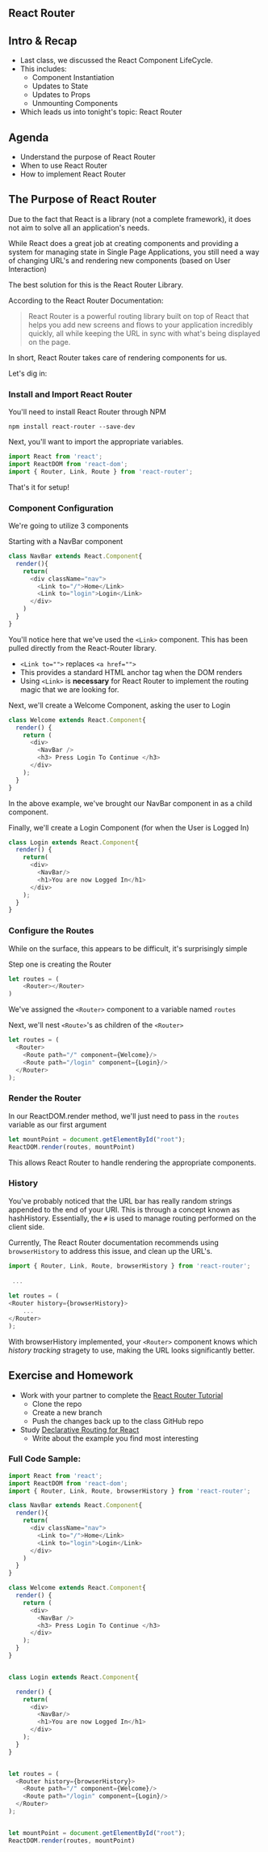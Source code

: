 ## React Router


## Intro & Recap

- Last class, we discussed the React Component LifeCycle. 
- This includes:
	- Component Instantiation
	- Updates to State
	- Updates to Props
	- Unmounting Components 
- Which leads us into tonight's topic: React Router

## Agenda

- Understand the purpose of React Router
- When to use React Router
- How to implement React Router

## The Purpose of React Router 

Due to the fact that React is a library (not a complete framework), it does not aim to solve all an application's needs. 

While React does a great job at creating components and providing a system for managing state in Single Page Applications, you still need a way of changing URL's and rendering new components (based on User Interaction)

The best solution for this is the React Router Library.

According to the React Router Documentation:

> React Router is a powerful routing library built on top of React that helps you add new screens and flows to your application incredibly quickly, all while keeping the URL in sync with what's being displayed on the page.

In short, React Router takes care of rendering components for us. 

Let's dig in:

### Install and Import React Router

You'll need to install React Router through NPM

`npm install react-router --save-dev`

Next, you'll want to import the appropriate variables. 

```javascript
import React from 'react';
import ReactDOM from 'react-dom';
import { Router, Link, Route } from 'react-router';

```

That's it for setup!


### Component Configuration

We're going to utilize 3 components 

Starting with a NavBar component

```javascript
class NavBar extends React.Component{
  render(){
    return(
      <div className="nav">
        <Link to="/">Home</Link>
        <Link to="login">Login</Link>
      </div>
    )
  }
}
```
You'll notice here that we've used the `<Link>` component. This has been pulled directly from the React-Router library. 

- `<Link to="">` replaces `<a href="">` 
- This provides a standard HTML anchor tag when the DOM renders
- Using `<Link>` is **necessary** for React Router to implement the routing magic that we are looking for.



Next, we'll create a Welcome Component, asking the user to Login

```javascript
class Welcome extends React.Component{
  render() {
    return (
      <div>
        <NavBar />
        <h3> Press Login To Continue </h3>
      </div>
    );
  }
}
```

In the above example, we've brought our NavBar component in as a child component. 


Finally, we'll create a Login Component (for when the User is Logged In)

```javascript
class Login extends React.Component{
  render() {
    return(
      <div>
        <NavBar/>
        <h1>You are now Logged In</h1>
      </div>
    );
  }
}
```

### Configure the Routes

While on the surface, this appears to be difficult, it's surprisingly simple

Step one is creating the Router

```javascript
let routes = (
	<Router></Router>
)
```
We've assigned the `<Router>` component to a variable named `routes`


Next, we'll nest `<Route>`'s as children of the `<Router>`

```javascript
let routes = (
  <Router>
    <Route path="/" component={Welcome}/>
    <Route path="/login" component={Login}/>
  </Router>
);
```

### Render the Router

In our ReactDOM.render method, we'll just need to pass in the `routes` variable as our first argument

```javascript
let mountPoint = document.getElementById("root");
ReactDOM.render(routes, mountPoint)
```

This allows React Router to handle rendering the appropriate components. 

### History

You've probably noticed that the URL bar has really random strings appended to the end of your URI. This is through a concept known as hashHistory. Essentially, the `#` is used to manage routing performed on the client side.

Currently, The React Router documentation recommends using `browserHistory` to address this issue, and clean up the URL's. 

```javascript
import { Router, Link, Route, browserHistory } from 'react-router';
 
 ...
 
let routes = (
<Router history={browserHistory}>
	...
</Router>
);			  
```

With browserHistory implemented, your `<Router>` component knows which *history tracking* stragety to use, making the URL looks significantly better.


## Exercise and Homework

- Work with your partner to complete the [React Router Tutorial](https://github.com/ttsJavaScriptAppDevelopmentSummer16/react-router-tutorial)
    - Clone the repo
    - Create a new branch
    - Push the changes back up to the class GitHub repo
- Study [Declarative Routing for React](https://react-router-website-uxmsaeusnn.now.sh/quick-start)
    - Write about the example you find most interesting


### Full Code Sample: 

```javascript
import React from 'react';
import ReactDOM from 'react-dom';
import { Router, Link, Route, browserHistory } from 'react-router';

class NavBar extends React.Component{
  render(){
    return(
      <div className="nav">
        <Link to="/">Home</Link>
        <Link to="login">Login</Link>
      </div>
    )
  }
}

class Welcome extends React.Component{
  render() {
    return (
      <div>
        <NavBar />
        <h3> Press Login To Continue </h3>
      </div>
    );
  }
}


class Login extends React.Component{

  render() {
    return(
      <div>
        <NavBar/>
        <h1>You are now Logged In</h1>
      </div>
    );
  }
}


let routes = (
  <Router history={browserHistory}>
    <Route path="/" component={Welcome}/>
    <Route path="/login" component={Login}/>
  </Router>
);


let mountPoint = document.getElementById("root");
ReactDOM.render(routes, mountPoint)
```
